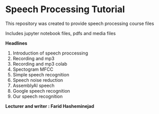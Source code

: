 # Speech Processing Tutorial
This repository was created to provide speech processing course files

Includes jupyter notebook files, pdfs and media files

**Headlines**
1. Introduction of speech proccessing
2. Recording and mp3
3. Recording and mp3 colab
4. Spectogram MFCC
5. Simple speech recognition
6. Speech noise reduction
7. AssemblyAI speech
8. Google speech recognition
9. Our speech recognition

**Lecturer and writer : Farid Hasheminejad**
